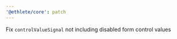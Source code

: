 ```yaml
---
'@ethlete/core': patch
---
```


Fix `controlValueSignal` not including disabled form control values

